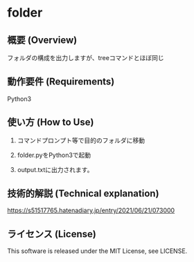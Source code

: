 # folder

## 概要 (Overview)

フォルダの構成を出力しますが、treeコマンドとほぼ同じ

## 動作要件 (Requirements)

Python3

## 使い方 (How to Use)

1. コマンドプロンプト等で目的のフォルダに移動

2. folder.pyをPython3で起動

3. output.txtに出力されます。

## 技術的解説 (Technical explanation)

https://s51517765.hatenadiary.jp/entry/2021/06/21/073000

## ライセンス (License)

This software is released under the MIT License, see LICENSE.
